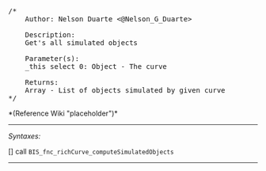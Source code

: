 <pre>/*
	Author: Nelson Duarte <@Nelson_G_Duarte>

	Description:
	Get's all simulated objects

	Parameter(s):
	_this select 0: Object - The curve

	Returns:
	Array - List of objects simulated by given curve
*/</pre>*(Reference Wiki "placeholder")*<!-- Remove this after fill-in -->


---
*Syntaxes:*

[] call `BIS_fnc_richCurve_computeSimulatedObjects`

---
